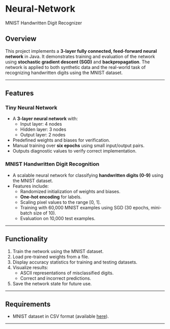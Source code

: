 # Neural-Network
MNIST Handwritten Digit Recognizer

## Overview
This project implements a **3-layer fully connected, feed-forward neural network** in Java. It demonstrates training and evaluation of the network using **stochastic gradient descent (SGD)** and **backpropagation**. The network is applied to both synthetic data and the real-world task of recognizing handwritten digits using the MNIST dataset.

---

## Features

### Tiny Neural Network
- A **3-layer neural network** with:
  - Input layer: 4 nodes
  - Hidden layer: 3 nodes
  - Output layer: 2 nodes
- Predefined weights and biases for verification.
- Manual training over **six epochs** using small input/output pairs.
- Outputs diagnostic values to verify correct implementation.

### MNIST Handwritten Digit Recognition
- A scalable neural network for classifying **handwritten digits (0-9)** using the MNIST dataset.
- Features include:
  - Randomized initialization of weights and biases.
  - **One-hot encoding** for labels.
  - Scaling pixel values to the range [0, 1].
  - Training with 60,000 MNIST examples using SGD (30 epochs, mini-batch size of 10).
  - Evaluation on 10,000 test examples.

---

## Functionality
1. Train the network using the MNIST dataset.
2. Load pre-trained weights from a file.
3. Display accuracy statistics for training and testing datasets.
4. Visualize results:
   - ASCII representations of misclassified digits.
   - Correct and incorrect predictions.
5. Save the network state for future use.

---

## Requirements
- MNIST dataset in CSV format (available [here](https://pjreddie.com/projects/mnist-in-csv/)).

---

